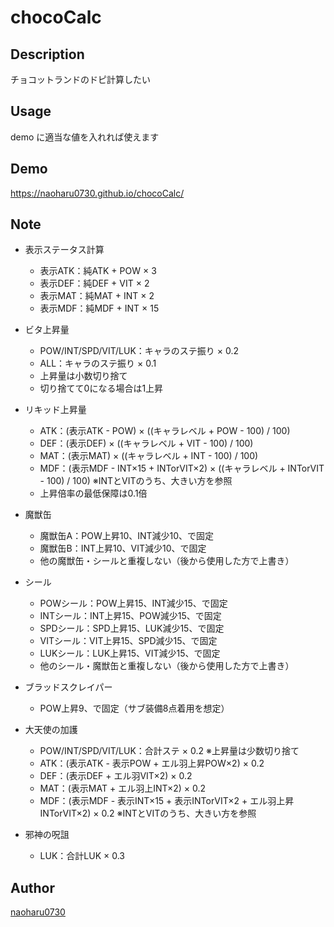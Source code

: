 chocoCalc
===

## Description  
チョコットランドのドピ計算したい

## Usage
demo に適当な値を入れれば使えます
## Demo
https://naoharu0730.github.io/chocoCalc/

## Note

- 表示ステータス計算
  - 表示ATK：純ATK + POW × 3
  - 表示DEF：純DEF + VIT × 2
  - 表示MAT：純MAT + INT × 2
  - 表示MDF：純MDF + INT × 15

- ビタ上昇量
  - POW/INT/SPD/VIT/LUK：キャラのステ振り × 0.2
  - ALL：キャラのステ振り × 0.1
  - 上昇量は小数切り捨て
  - 切り捨てて0になる場合は1上昇
- リキッド上昇量
  - ATK：(表示ATK - POW) × ((キャラレベル + POW - 100) / 100)
  - DEF：(表示DEF) × ((キャラレベル + VIT - 100) / 100)
  - MAT：(表示MAT) × ((キャラレベル + INT - 100) / 100)
  - MDF：(表示MDF - INT×15 + INTorVIT×2) × ((キャラレベル + INTorVIT - 100) / 100) ※INTとVITのうち、大きい方を参照
  - 上昇倍率の最低保障は0.1倍

- 魔獣缶
  - 魔獣缶A：POW上昇10、INT減少10、で固定
  - 魔獣缶B：INT上昇10、VIT減少10、で固定
  - 他の魔獣缶・シールと重複しない（後から使用した方で上書き）
- シール
  - POWシール：POW上昇15、INT減少15、で固定
  - INTシール：INT上昇15、POW減少15、で固定
  - SPDシール：SPD上昇15、LUK減少15、で固定
  - VITシール：VIT上昇15、SPD減少15、で固定
  - LUKシール：LUK上昇15、VIT減少15、で固定
  - 他のシール・魔獣缶と重複しない（後から使用した方で上書き）

- ブラッドスクレイパー
  - POW上昇9、で固定（サブ装備8点着用を想定）

- 大天使の加護
  - POW/INT/SPD/VIT/LUK：合計ステ × 0.2 ※上昇量は少数切り捨て
  - ATK：(表示ATK - 表示POW + エル羽上昇POW×2) × 0.2
  - DEF：(表示DEF + エル羽VIT×2) × 0.2
  - MAT：(表示MAT + エル羽上INT×2) × 0.2
  - MDF：(表示MDF - 表示INT×15 + 表示INTorVIT×2 + エル羽上昇INTorVIT×2) × 0.2 ※INTとVITのうち、大きい方を参照
- 邪神の呪詛
  - LUK：合計LUK × 0.3

## Author
[naoharu0730](https://github.com/naoharu0730)